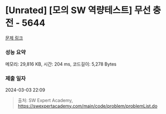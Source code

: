 # [Unrated] [모의 SW 역량테스트] 무선 충전 - 5644 

[문제 링크](https://swexpertacademy.com/main/code/problem/problemDetail.do?contestProbId=AWXRDL1aeugDFAUo) 

### 성능 요약

메모리: 29,816 KB, 시간: 204 ms, 코드길이: 5,278 Bytes

### 제출 일자

2024-03-03 22:09



> 출처: SW Expert Academy, https://swexpertacademy.com/main/code/problem/problemList.do